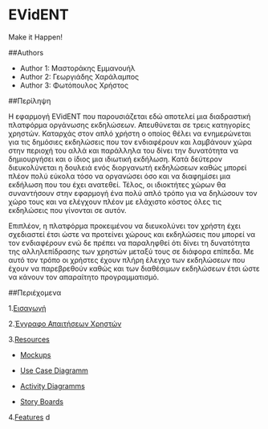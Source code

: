 # EVidENT 
Make it Happen!

##Authors
- Author 1: Μαστοράκης Εμμανουήλ
- Author 2: Γεωργιάδης Χαράλαμπος
- Author 3: Φωτόπουλος Χρήστος

##Περίληψη

Η εφαρμογή EVidENT που παρουσιάζεται εδώ αποτελεί μια διαδραστική πλατφόρμα οργάνωσης εκδηλώσεων. Απευθύνεται σε τρεις κατηγορίες χρηστών. Καταρχάς στον απλό χρήστη ο οποίος θέλει να ενημερώνεται για τις δημόσιες εκδηλώσεις που τον ενδιαφέρουν και λαμβάνουν χώρα στην περιοχή του αλλά και παράλληλα του δίνει την δυνατότητα να δημιουργήσει και ο ίδιος μια ιδιωτική εκδήλωση. Κατά δεύτερον διευκολύνεται η δουλειά ενός διοργανωτή εκδηλώσεων καθώς μπορεί πλέον πολύ εύκολα τόσο να οργανώσει όσο και να διαφημίσει μια εκδήλωση που του έχει ανατεθεί. Τέλος, οι ιδιοκτήτες χώρων θα συναντήσουν στην εφαρμογή ένα πολύ απλό τρόπο για να δηλώσουν τον χώρο τους και να ελέγχουν πλέον με ελάχιστο κόστος όλες τις εκδηλώσεις που γίνονται σε αυτόν.

Επιπλέον, η πλατφόρμα προκειμένου να διευκολύνει τον χρήστη έχει σχεδιαστεί έτσι ώστε να προτείνει χώρους και εκδηλώσεις που μπορεί να τον ενδιαφέρουν ενώ δε πρέπει να παραληφθεί ότι δίνει τη δυνατότητα της αλληλεπίδρασης των χρηστών μεταξύ τους σε διάφορα επίπεδα. Με αυτό τον τρόπο οι χρήστες έχουν πλήρη έλεγχο των εκδηλώσεων που έχουν να παρεβρεθούν καθώς και των διαθέσιμων εκδηλώσεων έτσι ώστε να κάνουν τον απαραίτητο προγραμματισμό.

##Περιέχομενα

1.[Εισαγωγή](https://github.com/emastora/Soft-Eng-Assignment/blob/master/Documentation/Intro.md)

2.[Έγγραφο Απαιτήσεων Χρηστών](https://github.com/emastora/Soft-Eng-Assignment/blob/master/Documentation/requirements.md)

3.[Resources](https://github.com/emastora/Soft-Eng-Assignment/tree/master/Resources)

  * [Mockups](https://github.com/emastora/Soft-Eng-Assignment/tree/master/Resources/Mockups)
  
  * [Use Case Diagramm](https://github.com/emastora/Soft-Eng-Assignment/tree/master/Resources/Use%20Case%20Diagram)
  
  * [Activity Diagramms](https://github.com/emastora/Soft-Eng-Assignment/tree/master/Resources/Activity%20Diagrams)
  
  * [Story Boards](https://github.com/emastora/Soft-Eng-Assignment/tree/master/Resources/Story%20Boards)
  
4.[Features](https://github.com/emastora/Soft-Eng-Assignment/tree/master/Requirements)
d




